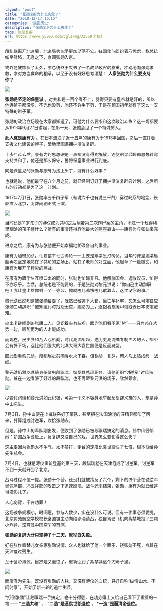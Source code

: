 ```yaml
---
layout: "post"
title: "张勋复辟为什么失败？"
date: "2018-12-17 16:15"
categories: "民国历史"
description: "张勋复辟为什么失败？"
tags: 张勋复辟
url: https://www.y5000.com/zgls/mg/33569.html
---
```






段祺瑞离开北京后，北京局势似乎更加动荡不安。各国使节纷纷表示忧虑，黎总统如坐针毡，无奈之下，急调张勋入京。

或许是被欺负了太久，黎总统终于失去了一名成熟政客的稳重，冲动地向张勋求救，拿对方当救命的稻草，以至于没有好好思考清楚： **人家张勋为什么要支持你？**

**![](https://img.y5000.com/uploads/allimg/180925/15-1P925145Z44Q.jpg)**

**张勋是坚定的保皇派**
，对共和是一百个看不上，觉得只要有皇帝就是好的，所以他连辫子都没剪，不光他没剪，他还不许手下剪，于是在民国初年就有了这么一支特殊的辫子军。

张勋的政治立场现在大家都知道了，可他为什么要掺和这次政治斗争？这一切都要从1916年9月27日讲起，在那一天，张勋会见了一个特殊的人。

**此人就是康有为** 。在日本流浪了近十五年的康有为于1913年回国，之后一直打着支援文化建设的幌子，暗地里图谋拥护溥仪复辟。

十多年过去后，康有为的思想硬是一点都没有得到解放，连徒弟梁启超都思想转弯支持共和了，他还是那么保守，誓将保皇事业进行到底。

同是保皇党的张勋与康有为接上头了，能有什么好事？

也就是说，他们最早在八个月之前，就已经制订好了拥护溥仪复辟的计划，之后所有的行动都是为了这一计划。

1917年7月1日，张勋率五千辫子军（有说六千也有说三千的）穿过皖系的地盘，长驱直入北京，复辟闹剧正式上演。

![](https://img.y5000.com/uploads/allimg/180925/15-1P925145959A7.jpg)

当时还是11岁孩子的溥仪成为共和之后皇帝第二次诈尸案的主角，不过一个玩得稀里糊涂的孩子懂什么？所有的事情还得靠他最大的两座靠山——康有为与张勋来完成。

进京之后，康有为与张勋便开始幸福地忙碌各自的事业。

康有为加班加点，忙着摆平社会舆论——主要是跟学生打嘴仗。当年的保皇派梁启超再次坚定地站在了共和的立场上，站在了老师的对立面，他起草了一篇檄文，和康有为展开了精彩的骂战。

在康有为跟学生互喷口水的同时，张勋也忙碌非凡。他解散国会、遣散议员，忙得不亦乐乎。当然，总统也是不能要的，于是张勋对黎元洪说：“你自己主动辞职吧！我让皇上给你封一个一等公，你就哪儿凉快哪儿歇着去，这里没你的事。”

黎元洪已然知道被张勋给耍了，既然已经铸下大错，当亡羊补牢，又怎么可能答应张勋主动辞职？他知道此时抱怨无益，跑路为上，遂抱着总统印信跑去日本使馆避难。

搞出复辟闹剧的张康二人，见识着实有些短，因为他们看不见“势”——只有站在大势一边，顺势而为的人才能成功。

而现在，民主共和乃人心所向，时代潮流所趋，逆历史潮流搞专制主义的人，都不会有好下场，远比他们强大的北洋大哥大袁世凯便是反面典型。

因此别看黎元洪、段祺瑞之前闹得水火不容，但张勋一复辟，两人马上结成统一战线。

黎元洪仍然以总统身份致电段祺瑞，恢复其总理职务，请他组织“讨逆军”讨伐张勋。躲在一边看够了好戏的段祺瑞，也不再砸黎元洪的场子，欣然领命。

![](https://img.y5000.com/uploads/allimg/180925/15-1P925150030535.jpg)

尽管段祺瑞和黎元洪如此积极，可第一个义不容辞地举起反复辟义旗的人，却是孙中山先生。

7月3日，孙中山便在上海联系好了军队，甚至把在法国浪漫的汪精卫都叫了回来，打算组成讨逆军，收拾张勋去。

但是，孙中山的军队刚出发，便收到了张勋已被段祺瑞搞定的消息。孙中山很郁闷：护国战争没赶上，反复辟又没自己的戏，世界怎么变化得这么快？

这主要因为张勋太不争气，太不禁打，倒台的速度比袁世凯快了七倍，根本没给孙先生机会。

7月4日，也就是溥仪重新登基的第三天，段祺瑞就在天津组成了讨逆军。讨逆军不到一天就开到了北京。

战斗过程不值一提。张勋十个营，还没打就被策反了六个，剩下的四个营在讨逆军吴佩孚部、冯玉祥部的攻击之下迅速崩溃。战斗还未结束，张勋、康有为就已经逃得没影儿了。

人心向背，千古功罪！

这场战争规模小，时间短，参与人数少，实在没什么可说。但有一件事必须要提，北京南苑航空学校校长秦国镛主动向段祺瑞请战，独自驾驶飞机向紫禁城投了三颗小炸弹，这算是中国空军的首演。

**张勋的复辟大计只坚持了十二天，就彻底失败。**

好在张作霖替儿女亲家张勋说情，众人也就给了他一个面子，饶张勋不死，令其在天津度过残生。

至于皇帝溥仪，自然是又退位了，重新回到了紫禁城这个大笼子里。

![](https://img.y5000.com/uploads/allimg/180925/15-1P92515013W09.jpg)

而康有为先生，既没有张勋的人脉，又没有溥仪的血统，只好自称“纵情山水、不问时事”，开始了新一轮的逃亡生涯。

“打倒张勋”让段祺瑞一手搞定，他十分得意，在功劳簿上又给自己写下了重重的一笔—— **“三造共和”** ， **“二造”是逼袁世凯退位** ，
**“一造”是逼清帝退位。**
